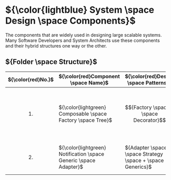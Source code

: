 # ${\color{lightblue} System \space Design \space Components}$

The components that are widely used in designing large scalable systems. Many Software Developers and System Architects use these components and their hybrid structures one way or the other.

## ${Folder \space Structure}$

| ${\color{red}No.}$ | ${\color{red}Component \space Name}$ | ${\color{red}Design \space Patterns}$ | ${\color{red}Explanation}$ | ${\color{red}Repo}$ | ${\color{red}Project \space used}$ |
|-|-|-|-|-|-|
| $${1.}$$ | ${\color{lightgreen} Composable \space Factory \space Tree}$ | $${Factory \space + \space Decorator}$$ | A tree structure bound by root where each node behaves like factory sharing some common properties of root node and deeper nodes need parent nodes as dependency to produce objects | [FolderLink](https://github.com/VishuKalier2003/Moderation-Pipeline) | *Moderation Pipeline* |
| $${2.}$$ | ${\color{lightgreen} Notification \space Generic \space Adapter}$ | ${Adapter \space + \space Strategy \space + \space Generics}$ | Generic adapter that takes input of type X (X1, X2, ... Xn) and converts into of type Y, like a multi-socket plug system | [FolderLink](https://github.com/VishuKalier2003/Notification-Adapter) | *Notification Adapter* |

